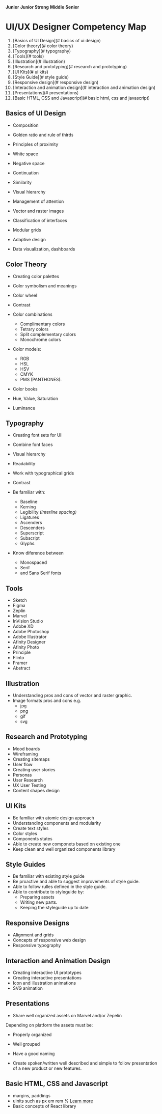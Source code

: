 <!-- markdownlint-disable MD013 -->

**Junior**
**Junior Strong**
**Middle**
**Senior**

# UI/UX Designer Competency Map

1. [Basics of UI Design](# basics of ui design)
2. [Color theory](# color theory)
3. [Typography](# typography)
4. [Tools](# tools)
5. [Illustration](# illustration)
6. [Research and prototyping](# research and prototyping)
7. [UI Kits](# ui kits)
8. [Style Guide](# style guide)
9. [Responsive design](# responsive design)
10. [Interaction and animation design](# interaction and animation design)
11. [Presentations](# presentations)
12. [Basic HTML, CSS and Javascript](# basic html, css and javascript)

## Basics of UI Design

- Composition
- Golden ratio and rule of thirds

- Principles of proximity
- White space
- Negative space
- Continuation
- Similarity

- Visual hierarchy
- Management of attention
- Vector and raster images
- Classification of interfaces
- Modular grids
- Adaptive design
- Data visualization, dashboards

## Color Theory

- Creating color palettes
- Color symbolism and meanings
- Color wheel
- Contrast

- Color combinations

  - Complimentary colors
  - Tetrary colors
  - Split complementary colors
  - Monochrome colors

- Color models:

  - RGB
  - HSL
  - HSV
  - CMYK
  - PMS (PANTHONES).

- Color books
- Hue, Value, Saturation
- Luminance

## Typography

- Creating font sets for UI
- Combine font faces
- Visual hierarchy
- Readability
- Work with typographical grids
- Contrast

- Be familiar with:

  - Baseline
  - Kerning
  - Legibility _(Interline spacing)_
  - Ligatures
  - Ascenders
  - Descenders
  - Superscript
  - Subscript
  - Glyphs

- Know diference between
  - Monospaced
  - Serif
  - and Sans Serif fonts

## Tools

- Sketch
- Figma
- Zeplin
- Marvel
- InVision Studio
- Adobe XD
- Adobe Photoshop
- Adobe Illustrator
- Afinity Designer
- Afinity Photo
- Principle
- Flinto
- Framer
- Abstract

## Illustration

- Understanding pros and cons of vector and raster graphic.
- Image formats pros and cons e.g.
  - jpg
  - png
  - gif
  - svg

## Research and Prototyping

- Mood boards
- Wireframing
- Creating sitemaps
- User flow
- Creating user stories
- Personas
- User Research
- UX User Testing
- Content shapes design

## UI Kits

- Be familiar with atomic design approach
- Understanding components and modularity
- Create text styles
- Color styles
- Components states
- Able to create new componets based on existing one
- Keep clean and well organized components library

## Style Guides

- Be familiar with existing style guide
- Be proactive and able to suggest improvements of style guide.
- Able to follow rulles defined in the style guide.
- Able to contribute to styleguide by:
  - Preparing assets
  - Writing new parts.
  - Keeping the styleguide up to date

## Responsive Designs

- Alignment and grids
- Concepts of responsive web design
- Responsive typography

## Interaction and Animation Design

- Creating interactive UI prototypes
- Creating interactive presentations
- Icon and illustration animations
- SVG animation

## Presentations

- Share well organized assets on Marvel and/or Zepelin

Depending on platform the assets must be:

- Properly organized
- Well grouped
- Have a good naming

- Create spoken/written well described and simple to follow presentation of a new product or new features.

## Basic HTML, CSS and Javascript

- margins, paddings
- uinits such as px em rem % [Learn more](https://www.w3schools.com/cssref/css_units.asp)
- Basic concepts of React library
